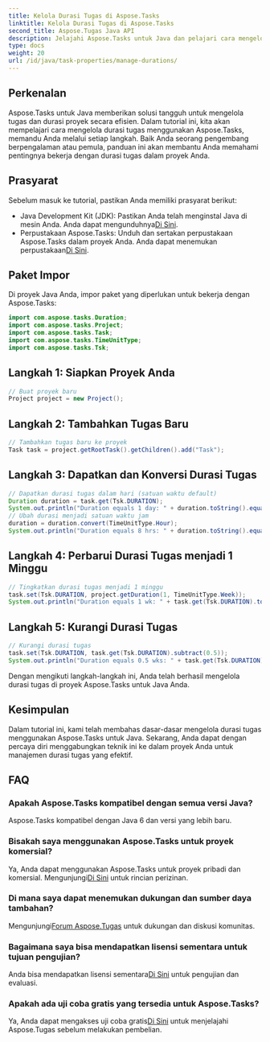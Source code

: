 ```yaml
---
title: Kelola Durasi Tugas di Aspose.Tasks
linktitle: Kelola Durasi Tugas di Aspose.Tasks
second_title: Aspose.Tugas Java API
description: Jelajahi Aspose.Tasks untuk Java dan pelajari cara mengelola durasi tugas dengan mudah. Ikuti panduan langkah demi langkah kami untuk perencanaan dan pelaksanaan proyek yang efektif.
type: docs
weight: 20
url: /id/java/task-properties/manage-durations/
---
```

## Perkenalan
Aspose.Tasks untuk Java memberikan solusi tangguh untuk mengelola tugas dan durasi proyek secara efisien. Dalam tutorial ini, kita akan mempelajari cara mengelola durasi tugas menggunakan Aspose.Tasks, memandu Anda melalui setiap langkah. Baik Anda seorang pengembang berpengalaman atau pemula, panduan ini akan membantu Anda memahami pentingnya bekerja dengan durasi tugas dalam proyek Anda.
## Prasyarat
Sebelum masuk ke tutorial, pastikan Anda memiliki prasyarat berikut:
-  Java Development Kit (JDK): Pastikan Anda telah menginstal Java di mesin Anda. Anda dapat mengunduhnya[Di Sini](https://www.oracle.com/java/technologies/javase-downloads.html).
- Perpustakaan Aspose.Tasks: Unduh dan sertakan perpustakaan Aspose.Tasks dalam proyek Anda. Anda dapat menemukan perpustakaan[Di Sini](https://releases.aspose.com/tasks/java/).
## Paket Impor
Di proyek Java Anda, impor paket yang diperlukan untuk bekerja dengan Aspose.Tasks:
```java
import com.aspose.tasks.Duration;
import com.aspose.tasks.Project;
import com.aspose.tasks.Task;
import com.aspose.tasks.TimeUnitType;
import com.aspose.tasks.Tsk;
```
## Langkah 1: Siapkan Proyek Anda
```java
// Buat proyek baru
Project project = new Project();
```
## Langkah 2: Tambahkan Tugas Baru
```java
// Tambahkan tugas baru ke proyek
Task task = project.getRootTask().getChildren().add("Task");
```
## Langkah 3: Dapatkan dan Konversi Durasi Tugas
```java
// Dapatkan durasi tugas dalam hari (satuan waktu default)
Duration duration = task.get(Tsk.DURATION);
System.out.println("Duration equals 1 day: " + duration.toString().equals("1 day"));
// Ubah durasi menjadi satuan waktu jam
duration = duration.convert(TimeUnitType.Hour);
System.out.println("Duration equals 8 hrs: " + duration.toString().equals("8 hrs"));
```
## Langkah 4: Perbarui Durasi Tugas menjadi 1 Minggu
```java
// Tingkatkan durasi tugas menjadi 1 minggu
task.set(Tsk.DURATION, project.getDuration(1, TimeUnitType.Week));
System.out.println("Duration equals 1 wk: " + task.get(Tsk.DURATION).toString().equals("1 wk"));
```
## Langkah 5: Kurangi Durasi Tugas
```java
// Kurangi durasi tugas
task.set(Tsk.DURATION, task.get(Tsk.DURATION).subtract(0.5));
System.out.println("Duration equals 0.5 wks: " + task.get(Tsk.DURATION).toString().equals("0.5 wks"));
```
Dengan mengikuti langkah-langkah ini, Anda telah berhasil mengelola durasi tugas di proyek Aspose.Tasks untuk Java Anda.
## Kesimpulan
Dalam tutorial ini, kami telah membahas dasar-dasar mengelola durasi tugas menggunakan Aspose.Tasks untuk Java. Sekarang, Anda dapat dengan percaya diri menggabungkan teknik ini ke dalam proyek Anda untuk manajemen durasi tugas yang efektif.
## FAQ
### Apakah Aspose.Tasks kompatibel dengan semua versi Java?
Aspose.Tasks kompatibel dengan Java 6 dan versi yang lebih baru.
### Bisakah saya menggunakan Aspose.Tasks untuk proyek komersial?
 Ya, Anda dapat menggunakan Aspose.Tasks untuk proyek pribadi dan komersial. Mengunjungi[Di Sini](https://purchase.aspose.com/buy) untuk rincian perizinan.
### Di mana saya dapat menemukan dukungan dan sumber daya tambahan?
 Mengunjungi[Forum Aspose.Tugas](https://forum.aspose.com/c/tasks/15) untuk dukungan dan diskusi komunitas.
### Bagaimana saya bisa mendapatkan lisensi sementara untuk tujuan pengujian?
 Anda bisa mendapatkan lisensi sementara[Di Sini](https://purchase.aspose.com/temporary-license/) untuk pengujian dan evaluasi.
### Apakah ada uji coba gratis yang tersedia untuk Aspose.Tasks?
 Ya, Anda dapat mengakses uji coba gratis[Di Sini](https://releases.aspose.com/) untuk menjelajahi Aspose.Tugas sebelum melakukan pembelian.